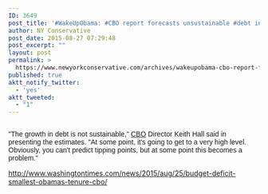 ```yaml
---
ID: 3649
post_title: '#WakeUpObama: #CBO report forecasts unsustainable #debt in long term #tcot'
author: NY Conservative
post_date: 2015-08-27 07:29:48
post_excerpt: ""
layout: post
permalink: >
  https://www.newyorkconservative.com/archives/wakeupobama-cbo-report-forecasts-unsustainable-debt-in-long-term-tcot/
published: true
aktt_notify_twitter:
  - 'yes'
aktt_tweeted:
  - "1"
---
```

<p><img src="http://www.newyorkconservative.com/wp-content/uploads/2015/08/082715_1129_WakeUpObama1.jpg" alt=""/>
	</p><p><span style="font-family:Helvetica">"The growth in debt is not sustainable," <a href="http://www.washingtontimes.com/topics/congressional-budget-office/">CBO</a> Director Keith Hall said in presenting the estimates. "At some point, it's going to get to a very high level. Obviously, you can't predict tipping points, but at some point this becomes a problem."
</span></p><p><a href="http://www.washingtontimes.com/news/2015/aug/25/budget-deficit-smallest-obamas-tenure-cbo/">http://www.washingtontimes.com/news/2015/aug/25/budget-deficit-smallest-obamas-tenure-cbo/</a>
	</p>